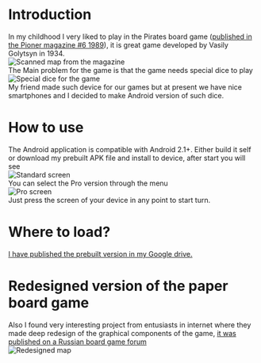 # Introduction
In my childhood I very liked to play in the Pirates board game ([published in the Pioner magazine #6 1989](https://drive.google.com/open?id=0BxHnNp97IgMRem0yUWNwTzEyVVk&authuser=0)), it is great game developed by Vasily Golytsyn in 1934.   
![Scanned map from the magazine](https://raw.githubusercontent.com/raydac/AndroidPirateDice/master/miscgfx/mapinmagazine.jpg)   
The Main problem for the game is that the game needs special dice to play   
![Special dice for the game](https://raw.githubusercontent.com/raydac/AndroidPirateDice/master/miscgfx/realdice.jpg)   
My friend made such device for our games but at present we have nice smartphones and I decided to make Android version of such dice.
# How to use
The Android application is compatible with Android 2.1+. Either build it self or download my prebuilt APK file and install to device, after start you will see   
![Standard screen](https://raw.githubusercontent.com/raydac/AndroidPirateDice/master/miscgfx/scr_standard.jpg)   
You can select the Pro version through the menu   
![Pro screen](https://raw.githubusercontent.com/raydac/AndroidPirateDice/master/miscgfx/scr_pro.jpg)   
Just press the screen of your device in any point to start turn.
# Where to load?
[I have published the prebuilt version in my Google drive.](https://drive.google.com/open?id=0BxHnNp97IgMRfnhZdGFwTnZVYlVoN3RfT3FrVFBnVHQwRU95NldTbEJCRGFEZGczNzhFUHM&authuser=0)
# Redesigned version of the paper board game
Also I found very interesting project from entusiasts in internet where they made deep redesign of the graphical components of the game, [it was published on a Russian board game forum](http://www.boardgamer.ru/piraty-raspechataj-i-igraj#more-27882)   
![Redesigned map](http://savepic.org/4230743.jpg)
